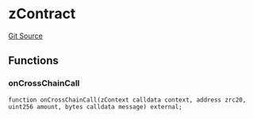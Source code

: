 # zContract
[Git Source](https://github.com/zeta-chain/protocol-contracts/blob/874f1cc4ec610cadf0a188ddc14f486915de3671/contracts/zevm/interfaces/UniversalContract.sol)


## Functions
### onCrossChainCall


```solidity
function onCrossChainCall(zContext calldata context, address zrc20, uint256 amount, bytes calldata message) external;
```

